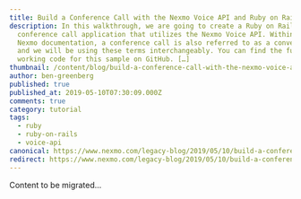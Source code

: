 ```yaml
---
title: Build a Conference Call with the Nexmo Voice API and Ruby on Rails
description: In this walkthrough, we are going to create a Ruby on Rails
  conference call application that utilizes the Nexmo Voice API. Within the
  Nexmo documentation, a conference call is also referred to as a conversation,
  and we will be using these terms interchangeably. You can find the full
  working code for this sample on GitHub. […]
thumbnail: /content/blog/build-a-conference-call-with-the-nexmo-voice-api-and-ruby-on-rails-dr/ruby-conference-call-1.png
author: ben-greenberg
published: true
published_at: 2019-05-10T07:30:09.000Z
comments: true
category: tutorial
tags:
  - ruby
  - ruby-on-rails
  - voice-api
canonical: https://www.nexmo.com/legacy-blog/2019/05/10/build-a-conference-call-with-the-nexmo-voice-api-and-ruby-on-rails-dr
redirect: https://www.nexmo.com/legacy-blog/2019/05/10/build-a-conference-call-with-the-nexmo-voice-api-and-ruby-on-rails-dr
---
```


Content to be migrated...
